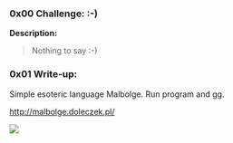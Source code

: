 ### 0x00 Challenge: :-)
**Description:**
>Nothing to say :-)

### 0x01 Write-up:
Simple esoteric language Malbolge. Run program and gg.

http://malbolge.doleczek.pl/

![](https://i.imgur.com/XsUKvxF.png)
